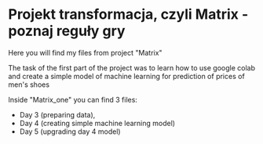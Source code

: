 # Projekt transformacja, czyli Matrix - poznaj reguły gry
Here you will find my files from project "Matrix"

The task of the first part of the project was to learn how to use google colab and create a simple model of machine learning for prediction of prices of men's shoes

Inside "Matrix_one" you can find 3 files:
- Day 3 (preparing data), 
- Day 4 (creating simple machine learning model)
- Day 5 (upgrading day 4 model)
